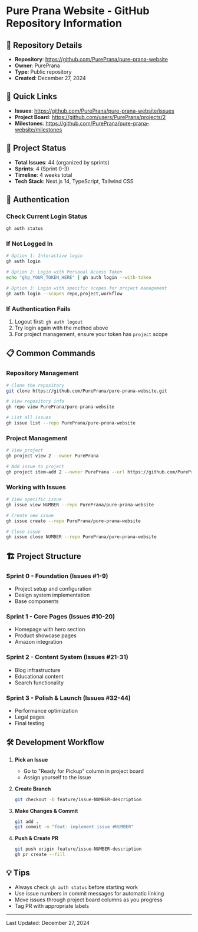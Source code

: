 # Pure Prana Website - GitHub Repository Information

## 📍 Repository Details
- **Repository**: https://github.com/PurePrana/pure-prana-website
- **Owner**: PurePrana
- **Type**: Public repository
- **Created**: December 27, 2024

## 🔗 Quick Links
- **Issues**: https://github.com/PurePrana/pure-prana-website/issues
- **Project Board**: https://github.com/users/PurePrana/projects/2
- **Milestones**: https://github.com/PurePrana/pure-prana-website/milestones

## 🚀 Project Status
- **Total Issues**: 44 (organized by sprints)
- **Sprints**: 4 (Sprint 0-3)
- **Timeline**: 4 weeks total
- **Tech Stack**: Next.js 14, TypeScript, Tailwind CSS

## 🔐 Authentication

### Check Current Login Status
```bash
gh auth status
```

### If Not Logged In
```bash
# Option 1: Interactive login
gh auth login

# Option 2: Login with Personal Access Token
echo "ghp_YOUR_TOKEN_HERE" | gh auth login --with-token

# Option 3: Login with specific scopes for project management
gh auth login --scopes repo,project,workflow
```

### If Authentication Fails
1. Logout first: `gh auth logout`
2. Try login again with the method above
3. For project management, ensure your token has `project` scope

## 📋 Common Commands

### Repository Management
```bash
# Clone the repository
git clone https://github.com/PurePrana/pure-prana-website.git

# View repository info
gh repo view PurePrana/pure-prana-website

# List all issues
gh issue list --repo PurePrana/pure-prana-website
```

### Project Management
```bash
# View project
gh project view 2 --owner PurePrana

# Add issue to project
gh project item-add 2 --owner PurePrana --url https://github.com/PurePrana/pure-prana-website/issues/NUMBER
```

### Working with Issues
```bash
# View specific issue
gh issue view NUMBER --repo PurePrana/pure-prana-website

# Create new issue
gh issue create --repo PurePrana/pure-prana-website

# Close issue
gh issue close NUMBER --repo PurePrana/pure-prana-website
```

## 🏗️ Project Structure

### Sprint 0 - Foundation (Issues #1-9)
- Project setup and configuration
- Design system implementation
- Base components

### Sprint 1 - Core Pages (Issues #10-20)
- Homepage with hero section
- Product showcase pages
- Amazon integration

### Sprint 2 - Content System (Issues #21-31)
- Blog infrastructure
- Educational content
- Search functionality

### Sprint 3 - Polish & Launch (Issues #32-44)
- Performance optimization
- Legal pages
- Final testing

## 🛠️ Development Workflow

1. **Pick an Issue**
   - Go to "Ready for Pickup" column in project board
   - Assign yourself to the issue

2. **Create Branch**
   ```bash
   git checkout -b feature/issue-NUMBER-description
   ```

3. **Make Changes & Commit**
   ```bash
   git add .
   git commit -m "feat: implement issue #NUMBER"
   ```

4. **Push & Create PR**
   ```bash
   git push origin feature/issue-NUMBER-description
   gh pr create --fill
   ```

## 💡 Tips
- Always check `gh auth status` before starting work
- Use issue numbers in commit messages for automatic linking
- Move issues through project board columns as you progress
- Tag PR with appropriate labels

---
Last Updated: December 27, 2024